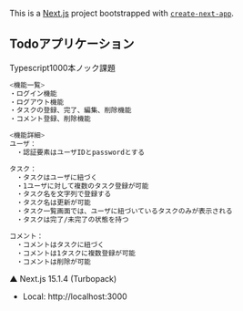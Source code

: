 This is a [Next.js](https://nextjs.org) project bootstrapped with [`create-next-app`](https://nextjs.org/docs/app/api-reference/cli/create-next-app).

## Todoアプリケーション
Typescript1000本ノック課題

```bash
<機能一覧>
・ログイン機能
・ログアウト機能
・タスクの登録、完了、編集、削除機能
・コメント登録、削除機能

<機能詳細>
ユーザ：
　・認証要素はユーザIDとpasswordとする

タスク：
　・タスクはユーザに紐づく
　・1ユーザに対して複数のタスク登録が可能
　・タスク名を文字列で登録する
　・タスク名は更新が可能
　・タスク一覧画面では、ユーザに紐づいているタスクのみが表示される
　・タスクは完了/未完了の状態を持つ

コメント：
　・コメントはタスクに紐づく
　・コメントは1タスクに複数登録が可能
　・コメントは削除が可能
```
▲ Next.js 15.1.4 (Turbopack)
   - Local:        http://localhost:3000